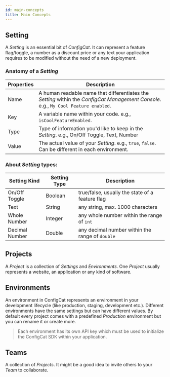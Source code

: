 ```yaml
---
id: main-concepts
title: Main Concepts 
---
```

## Setting
A *Setting* is an essential bit of *ConfigCat*. It can represent a feature flag/toggle, a number as a discount price or any text your application requires to be modified without the need of a new deployment.
### Anatomy of a *Setting*
Properties|Description
---|---
Name|A human readable name that differentiates the *Setting* within the *ConfigCat Management Console*. e.g., `My Cool Feature enabled`.
Key|A variable name within your code. e.g., `isCoolFeatureEnabled`.
Type|Type of information you'd like to keep in the *Setting*. e.g., On/Off Toggle, Text, Number
Value|The actual value of your *Setting*. e.g., `true`, `false`. Can be different in each environment.

### About *Setting* types:
Setting Kind|Setting Type|Description
---|---|---
On/Off Toggle|Boolean|true/false, usually the state of a feature flag
Text|String|any string, max. 1000 characters
Whole Number|Integer|any whole number within the range of `int`
Decimal Number|Double|any decimal number within the range of `double`

## Projects
A *Project* is a collection of *Settings* and *Environments*. One *Project* usually represents a website, an application or any kind of software.

## Environments
An environment in ConfigCat represents an environment in your development lifecycle (like production, staging, development etc.). Different environments have the same settings but can have different values. By default every project comes with a predefined *Production* environment but you can rename it or create more.
> Each environment has its own API key which must be used to initialize the ConfigCat SDK within your application.

## Teams
A collection of *Projects*. It might be a good idea to invite others to your *Team* to collaborate.
